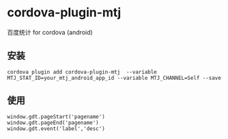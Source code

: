 # cordova-plugin-mtj

百度统计 for cordova (android)

## 安装
`cordova plugin add cordova-plugin-mtj  --variable MTJ_STAT_ID=your_mtj_android_app_id --variable MTJ_CHANNEL=Self --save`

## 使用
```
window.gdt.pageStart('pagename')
window.gdt.pageEnd('pagename')
window.gdt.event('label','desc')
```
